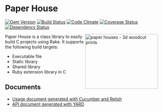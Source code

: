 Paper House 
===========
[![Gem Version](https://badge.fury.io/rb/paper-house.png)](http://badge.fury.io/rb/paper-house)
[![Build Status](https://travis-ci.org/trema/paper-house.png?branch=master)](https://travis-ci.org/trema/paper-house)
[![Code Climate](https://codeclimate.com/github/trema/paper-house.png)](https://codeclimate.com/github/trema/paper-house)
[![Coverage Status](https://coveralls.io/repos/trema/paper-house/badge.png?branch=master)](https://coveralls.io/r/trema/paper-house)
[![Dependency Status](https://gemnasium.com/trema/paper-house.png)](https://gemnasium.com/trema/paper-house)

<a href="http://www.flickr.com/photos/studiobeerhorst/8221979536/" title="paper houses - 3d woodcut prints by {studiobeerhorst}-bbmarie, on Flickr"><img src="http://farm9.staticflickr.com/8202/8221979536_60404c309d_m.jpg" width="240" height="180" alt="paper houses - 3d woodcut prints" align="right"></a>

Paper House is a class library to easily build C projects using Rake. It supports the following build targets:

 * Executable file
 * Static library
 * Shared library
 * Ruby extension library in C

Documents
---------

 * [Usage document generated with Cucumber and Relish](https://www.relishapp.com/trema/paper-house/docs)
 * [API document generated with YARD](http://rubydoc.info/github/trema/paper-house/master/frames)
